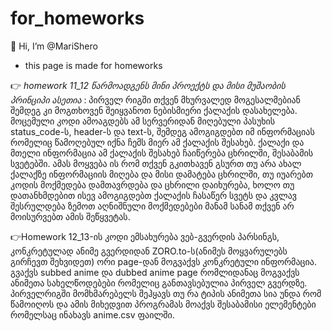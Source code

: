 # for_homeworks
👋 Hi, I’m @MariShero
  * this page is made for homeworks

  👉 _homework 11_12 წარმოადგენს მინი პროექტს და მისი მუშაობის პრინციპი ასეთია_ :
 პირველ რიგში თქვენ მხურვალედ მოგესალმებიან შემდეგ კი მოგთხოვენ შეიყვანოთ ნებისმიერი ქალაქის დასახელება. მოცემული კოდი ამოაგდებს ამ სერვერიდან მიღებული პასუხის status_code-ს, header-ს და text-ს, შემდეგ ამოგიგდებთ იმ ინფორმაციას რომელიც წამოღებულ იქნა ჩემს მიერ ამ ქალაქის შესახებ. ქალაქი და მთელი ინფორმაცია ამ ქალაქის შესახებ ჩაიწერება ცხრილში, შესაბამის სვეტებში. ამას მოყვება ის რომ თქვენ გკითხავენ გსურთ თუ არა ახალ ქალაქზე ინფორმაციის მიღება და მისი დამატება ცხრილში, თუ იუარებთ კოდის მოქმედება დამთავრდება და ცხრილი დაიხურება, ხოლო თუ დათანხმდებით ისევ ამოგიგდებთ ქალაქის ჩასაწერ სვეტს და  კვლავ შესრულდება ზემოთ აღნიშნული მოქმედებები მანამ სანამ თქვენ არ მოისურვებთ ამის შეწყვეტას.

  👉Homework 12_13-ის კოდი ემსახურება ვებ-გვერდის პარსინგს, კონკრეტულად ანიმე გვერდიდან ZORO.to-ს(ანიმეს მოყვარულებს გირჩევთ შეხვიდეთ) ორი page-დან მოგვაქვს კონკრეტული ინფორმაცია. გვაქვს subbed anime და  dubbed anime page რომლიდანაც მოგვაქვს ანიმეთა სახელწოდებები რომელიც განთავსებულია პირველ გვერდზე. პირველრიგში მომხმარებელს შეჰყავს თუ რა ტიპის ანიმეთა სია უნდა რომ წამოიღოს და ამის მიხედვით პროგრამას მოაქვს შესაბამისი ელემენტები რომელსაც ინახავს anime.csv ფაილში.
